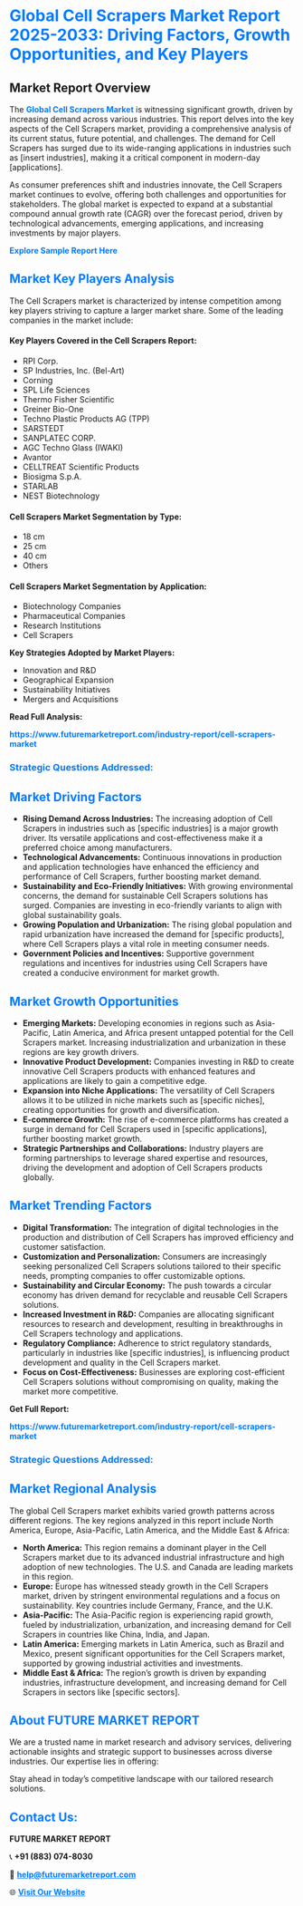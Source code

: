 <h1 style="color: #007BFF;">Global Cell Scrapers Market Report 2025-2033: Driving Factors, Growth Opportunities, and Key Players</h1>

<section id="overview">
<h2>Market Report Overview</h2>
<p>The <a href="https://www.futuremarketreport.com/industry-report/cell-scrapers-market" style="color: #007BFF; text-decoration: none;"><strong>Global Cell Scrapers Market</strong></a> is witnessing significant growth, driven by increasing demand across various industries. This report delves into the key aspects of the Cell Scrapers market, providing a comprehensive analysis of its current status, future potential, and challenges. The demand for Cell Scrapers has surged due to its wide-ranging applications in industries such as [insert industries], making it a critical component in modern-day [applications].</p>
<p>As consumer preferences shift and industries innovate, the Cell Scrapers market continues to evolve, offering both challenges and opportunities for stakeholders. The global market is expected to expand at a substantial compound annual growth rate (CAGR) over the forecast period, driven by technological advancements, emerging applications, and increasing investments by major players.</p>
</section>

<section id="overview">
<p><a href="https://www.futuremarketreport.com/request-sample/reportId=123435" style="color: #007BFF; text-decoration: none;"><strong>Explore Sample Report Here</strong></a></p>
</section>

<section id="key-players">
<h2 style="color: #007BFF;">Market Key Players Analysis</h2>
<p>The Cell Scrapers market is characterized by intense competition among key players striving to capture a larger market share. Some of the leading companies in the market include:</p>
<h4>Key Players Covered in the Cell Scrapers Report:</h4>
<ul><li>RPI Corp.</li><li>SP Industries, Inc. (Bel-Art)</li><li>Corning</li><li>SPL Life Sciences</li><li>Thermo Fisher Scientific</li><li>Greiner Bio-One</li><li>Techno Plastic Products AG (TPP)</li><li>SARSTEDT</li><li>SANPLATEC CORP.</li><li>AGC Techno Glass (IWAKI)</li><li>Avantor</li><li>CELLTREAT Scientific Products</li><li>Biosigma S.p.A.</li><li>STARLAB</li><li>NEST Biotechnology</li></ul>
<h4>Cell Scrapers Market Segmentation by Type:</h4>
<ul><li>18 cm</li><li>25 cm</li><li>40 cm</li><li>Others</li></ul>

<h4>Cell Scrapers Market Segmentation by Application:</h4>
<ul><li>Biotechnology Companies</li><li>Pharmaceutical Companies</li><li>Research Institutions</li><li>Cell Scrapers</li></ul>
<p><strong>Key Strategies Adopted by Market Players:</strong></p>
<ul>
<li>Innovation and R&D</li>
<li>Geographical Expansion</li>
<li>Sustainability Initiatives</li>
<li>Mergers and Acquisitions</li>
</ul>
</section>

<section>
<p><strong>Read Full Analysis: </strong></p><a href="https://www.futuremarketreport.com/industry-report/cell-scrapers-market" style="color: #007BFF; text-decoration: none;"><strong>https://www.futuremarketreport.com/industry-report/cell-scrapers-market</strong></a>
<h3 style="color: #007BFF;">Strategic Questions Addressed:</h3>
</section>

<section id="driving-factors">
<h2 style="color: #007BFF;">Market Driving Factors</h2>
<ul>
<li><strong>Rising Demand Across Industries:</strong> The increasing adoption of Cell Scrapers in industries such as [specific industries] is a major growth driver. Its versatile applications and cost-effectiveness make it a preferred choice among manufacturers.</li>
<li><strong>Technological Advancements:</strong> Continuous innovations in production and application technologies have enhanced the efficiency and performance of Cell Scrapers, further boosting market demand.</li>
<li><strong>Sustainability and Eco-Friendly Initiatives:</strong> With growing environmental concerns, the demand for sustainable Cell Scrapers solutions has surged. Companies are investing in eco-friendly variants to align with global sustainability goals.</li>
<li><strong>Growing Population and Urbanization:</strong> The rising global population and rapid urbanization have increased the demand for [specific products], where Cell Scrapers plays a vital role in meeting consumer needs.</li>
<li><strong>Government Policies and Incentives:</strong> Supportive government regulations and incentives for industries using Cell Scrapers have created a conducive environment for market growth.</li>
</ul>
</section>

<section id="growth-opportunities">
<h2 style="color: #007BFF;">Market Growth Opportunities</h2>
<ul>
<li><strong>Emerging Markets:</strong> Developing economies in regions such as Asia-Pacific, Latin America, and Africa present untapped potential for the Cell Scrapers market. Increasing industrialization and urbanization in these regions are key growth drivers.</li>
<li><strong>Innovative Product Development:</strong> Companies investing in R&D to create innovative Cell Scrapers products with enhanced features and applications are likely to gain a competitive edge.</li>
<li><strong>Expansion into Niche Applications:</strong> The versatility of Cell Scrapers allows it to be utilized in niche markets such as [specific niches], creating opportunities for growth and diversification.</li>
<li><strong>E-commerce Growth:</strong> The rise of e-commerce platforms has created a surge in demand for Cell Scrapers used in [specific applications], further boosting market growth.</li>
<li><strong>Strategic Partnerships and Collaborations:</strong> Industry players are forming partnerships to leverage shared expertise and resources, driving the development and adoption of Cell Scrapers products globally.</li>
</ul>
</section>

<section id="trending-factors">
<h2 style="color: #007BFF;">Market Trending Factors</h2>
<ul>
<li><strong>Digital Transformation:</strong> The integration of digital technologies in the production and distribution of Cell Scrapers has improved efficiency and customer satisfaction.</li>
<li><strong>Customization and Personalization:</strong> Consumers are increasingly seeking personalized Cell Scrapers solutions tailored to their specific needs, prompting companies to offer customizable options.</li>
<li><strong>Sustainability and Circular Economy:</strong> The push towards a circular economy has driven demand for recyclable and reusable Cell Scrapers solutions.</li>
<li><strong>Increased Investment in R&D:</strong> Companies are allocating significant resources to research and development, resulting in breakthroughs in Cell Scrapers technology and applications.</li>
<li><strong>Regulatory Compliance:</strong> Adherence to strict regulatory standards, particularly in industries like [specific industries], is influencing product development and quality in the Cell Scrapers market.</li>
<li><strong>Focus on Cost-Effectiveness:</strong> Businesses are exploring cost-efficient Cell Scrapers solutions without compromising on quality, making the market more competitive.</li>
</ul>
</section>

<section>
<p><strong>Get Full Report: </strong></p><a href="https://www.futuremarketreport.com/industry-report/cell-scrapers-market" style="color: #007BFF; text-decoration: none;"><strong>https://www.futuremarketreport.com/industry-report/cell-scrapers-market</strong></a>
<h3 style="color: #007BFF;">Strategic Questions Addressed:</h3>
</section>


<section id="regional-analysis">
<h2 style="color: #007BFF;">Market Regional Analysis</h2>
<p>The global Cell Scrapers market exhibits varied growth patterns across different regions. The key regions analyzed in this report include North America, Europe, Asia-Pacific, Latin America, and the Middle East & Africa:</p>
<ul>
<li><strong>North America:</strong> This region remains a dominant player in the Cell Scrapers market due to its advanced industrial infrastructure and high adoption of new technologies. The U.S. and Canada are leading markets in this region.</li>
<li><strong>Europe:</strong> Europe has witnessed steady growth in the Cell Scrapers market, driven by stringent environmental regulations and a focus on sustainability. Key countries include Germany, France, and the U.K.</li>
<li><strong>Asia-Pacific:</strong> The Asia-Pacific region is experiencing rapid growth, fueled by industrialization, urbanization, and increasing demand for Cell Scrapers in countries like China, India, and Japan.</li>
<li><strong>Latin America:</strong> Emerging markets in Latin America, such as Brazil and Mexico, present significant opportunities for the Cell Scrapers market, supported by growing industrial activities and investments.</li>
<li><strong>Middle East & Africa:</strong> The region’s growth is driven by expanding industries, infrastructure development, and increasing demand for Cell Scrapers in sectors like [specific sectors].</li>
</ul>
</section>

<footer>
<h2 style="color: #007BFF;">About FUTURE MARKET REPORT</h2>
<p>We are a trusted name in market research and advisory services, delivering actionable insights and strategic support to businesses across diverse industries. Our expertise lies in offering:</p>

<p>Stay ahead in today’s competitive landscape with our tailored research solutions.</p>

<h2 style="color: #007BFF;">Contact Us:</h2>
<p><strong>FUTURE MARKET REPORT</strong></p>
<p>📞 <strong>+91 (883) 074-8030</strong></p>
<p>📧 <strong><a href="mailto:help@futuremarketreport.com" style="color: #007BFF;">help@futuremarketreport.com</a></strong></p>
<p>🌐 <strong><a href="https://www.futuremarketreport.com/" style="color: #007BFF;">Visit Our Website</a></strong></p>
</footer>